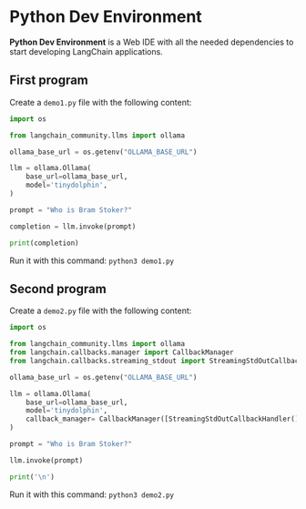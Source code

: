 # Python Dev Environment

**Python Dev Environment** is a Web IDE with all the needed dependencies to start developing LangChain applications.

## First program

Create a `demo1.py` file with the following content:

```python
import os

from langchain_community.llms import ollama

ollama_base_url = os.getenv("OLLAMA_BASE_URL")

llm = ollama.Ollama(
    base_url=ollama_base_url, 
    model='tinydolphin',
)

prompt = "Who is Bram Stoker?"

completion = llm.invoke(prompt)

print(completion)
```

Run it with this command: `python3 demo1.py`

## Second program

Create a `demo2.py` file with the following content:

```python
import os

from langchain_community.llms import ollama
from langchain.callbacks.manager import CallbackManager
from langchain.callbacks.streaming_stdout import StreamingStdOutCallbackHandler

ollama_base_url = os.getenv("OLLAMA_BASE_URL")

llm = ollama.Ollama(
    base_url=ollama_base_url, 
    model='tinydolphin', 
    callback_manager= CallbackManager([StreamingStdOutCallbackHandler()])
)

prompt = "Who is Bram Stoker?"

llm.invoke(prompt)

print('\n')
```

Run it with this command: `python3 demo2.py`
